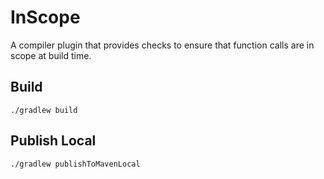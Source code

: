 # InScope
A compiler plugin that provides checks to ensure that function calls are in scope at build time.

## Build
```commandline
./gradlew build
```

## Publish Local
```commandline
./gradlew publishToMavenLocal
```